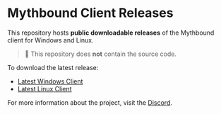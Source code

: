 # Mythbound Client Releases

This repository hosts **public downloadable releases** of the Mythbound client for Windows and Linux.

> 🚫 This repository does **not** contain the source code.

To download the latest release:
- [Latest Windows Client](https://github.com/tibia-oce/mythbound-client-public/releases/latest/download/mythbound-windows.zip)
- [Latest Linux Client](https://github.com/tibia-oce/mythbound-client-public/releases/latest/download/mythbound-linux.tar.gz)

For more information about the project, visit the [Discord](https://discord.gg/TT2ebFwEyE).
